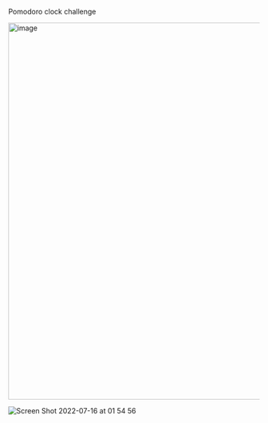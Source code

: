 Pomodoro clock challenge


<img width="754" alt="image" src="https://user-images.githubusercontent.com/22038798/179322330-98f30144-3b7f-44d8-aaf2-23bca265abbe.png">


![Screen Shot 2022-07-16 at 01 54 56](https://user-images.githubusercontent.com/22038798/179322335-ff9ca68d-b78f-47f1-b5fa-3a543d76e2e2.png)
